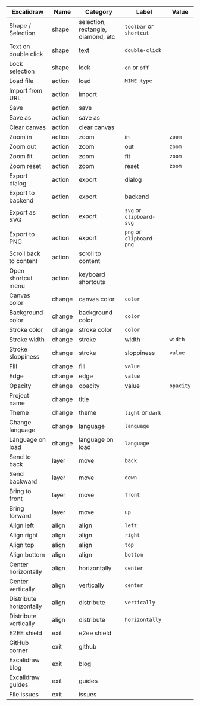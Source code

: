 | Excalidraw              | Name   | Category                           | Label                    | Value     |
| ----------------------- | ------ | ---------------------------------- | ------------------------ | --------- |
| Shape / Selection       | shape  | selection, rectangle, diamond, etc | `toolbar` or `shortcut`  |
| Text on double click    | shape  | text                               | `double-click`           |
| Lock selection          | shape  | lock                               | `on` or `off`            |
| Load file               | action | load                               | `MIME type`              |
| Import from URL         | action | import                             |
| Save                    | action | save                               |
| Save as                 | action | save as                            |
| Clear canvas            | action | clear canvas                       |
| Zoom in                 | action | zoom                               | in                       | `zoom`    |
| Zoom out                | action | zoom                               | out                      | `zoom`    |
| Zoom fit                | action | zoom                               | fit                      | `zoom`    |
| Zoom reset              | action | zoom                               | reset                    | `zoom`    |
| Export dialog           | action | export                             | dialog                   |
| Export to backend       | action | export                             | backend                  |
| Export as SVG           | action | export                             | `svg` or `clipboard-svg` |
| Export to PNG           | action | export                             | `png` or `clipboard-png` |
| Scroll back to content  | action | scroll to content                  |
| Open shortcut menu      | action | keyboard shortcuts                 |
| Canvas color            | change | canvas color                       | `color`                  |
| Background color        | change | background color                   | `color`                  |
| Stroke color            | change | stroke color                       | `color`                  |
| Stroke width            | change | stroke                             | width                    | `width`   |
| Stroke sloppiness       | change | stroke                             | sloppiness               | `value`   |
| Fill                    | change | fill                               | `value`                  |
| Edge                    | change | edge                               | `value`                  |
| Opacity                 | change | opacity                            | value                    | `opacity` |
| Project name            | change | title                              |
| Theme                   | change | theme                              | `light` or `dark`        |
| Change language         | change | language                           | `language`               |
| Language on load        | change | language on load                   | `language`               |
| Send to back            | layer  | move                               | `back`                   |
| Send backward           | layer  | move                               | `down`                   |
| Bring to front          | layer  | move                               | `front`                  |
| Bring forward           | layer  | move                               | `up`                     |
| Align left              | align  | align                              | `left`                   |
| Align right             | align  | align                              | `right`                  |
| Align top               | align  | align                              | `top`                    |
| Align bottom            | align  | align                              | `bottom`                 |
| Center horizontally     | align  | horizontally                       | `center`                 |
| Center vertically       | align  | vertically                         | `center`                 |
| Distribute horizontally | align  | distribute                         | `vertically`             |
| Distribute vertically   | align  | distribute                         | `horizontally`           |
| E2EE shield             | exit   | e2ee shield                        |
| GitHub corner           | exit   | github                             |
| Excalidraw blog         | exit   | blog                               |
| Excalidraw guides       | exit   | guides                             |
| File issues             | exit   | issues                             |
